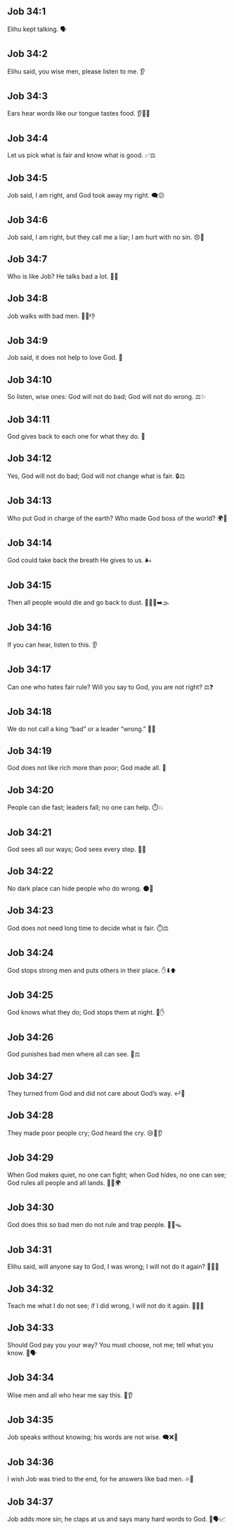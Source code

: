 ## Job 34:1
Elihu kept talking. 🗣️
## Job 34:2
Elihu said, you wise men, please listen to me. 👂
## Job 34:3
Ears hear words like our tongue tastes food. 👂👅🍞
## Job 34:4
Let us pick what is fair and know what is good. ✅⚖️
## Job 34:5
Job said, I am right, and God took away my right. 🗨️😕
## Job 34:6
Job said, I am right, but they call me a liar; I am hurt with no sin. 😞🤕
## Job 34:7
Who is like Job? He talks bad a lot. 💬💦
## Job 34:8
Job walks with bad men. 🚶‍♂️👎
## Job 34:9
Job said, it does not help to love God. 🙁
## Job 34:10
So listen, wise ones: God will not do bad; God will not do wrong. ⚖️✨
## Job 34:11
God gives back to each one for what they do. 🧮
## Job 34:12
Yes, God will not do bad; God will not change what is fair. 🔒⚖️
## Job 34:13
Who put God in charge of the earth? Who made God boss of the world? 🌍👑
## Job 34:14
God could take back the breath He gives to us. 🌬️
## Job 34:15
Then all people would die and go back to dust. 🧑‍🤝‍🧑➡️🌫️
## Job 34:16
If you can hear, listen to this. 👂
## Job 34:17
Can one who hates fair rule? Will you say to God, you are not right? ⚖️❓
## Job 34:18
We do not call a king “bad” or a leader “wrong.” 👑🚫
## Job 34:19
God does not like rich more than poor; God made all. 🤝
## Job 34:20
People can die fast; leaders fall; no one can help. ⏱️💥
## Job 34:21
God sees all our ways; God sees every step. 👀👣
## Job 34:22
No dark place can hide people who do wrong. 🌑🚫
## Job 34:23
God does not need long time to decide what is fair. ⏱️⚖️
## Job 34:24
God stops strong men and puts others in their place. ✋⬇️⬆️
## Job 34:25
God knows what they do; God stops them at night. 🌙✋
## Job 34:26
God punishes bad men where all can see. 👀⚖️
## Job 34:27
They turned from God and did not care about God’s way. ↩️🚫
## Job 34:28
They made poor people cry; God heard the cry. 😢🙏👂
## Job 34:29
When God makes quiet, no one can fight; when God hides, no one can see; God rules all people and all lands. 🤫🙈🌍
## Job 34:30
God does this so bad men do not rule and trap people. 🚫👑🪤
## Job 34:31
Elihu said, will anyone say to God, I was wrong; I will not do it again? 🙋‍♂️🙏
## Job 34:32
Teach me what I do not see; if I did wrong, I will not do it again. 📖👀🔄
## Job 34:33
Should God pay you your way? You must choose, not me; tell what you know. 🤔🗣️
## Job 34:34
Wise men and all who hear me say this. 🧠👂
## Job 34:35
Job speaks without knowing; his words are not wise. 🗨️❌🧠
## Job 34:36
I wish Job was tried to the end, for he answers like bad men. 🔥🧪
## Job 34:37
Job adds more sin; he claps at us and says many hard words to God. 👏🗣️📈
